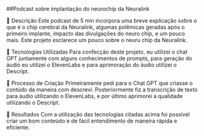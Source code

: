 ##Podcast sobre implantação do neurochip da Neuralink

📒 Descrição
Este podcast de 5 min incorpora uma breve explicação sobre o que é o chip cerebral da Neuralink, algumas polêmicas geradas após o primeiro implante, impacto das divulgações do neuro chip, e um pouco mais. Este projeto esclarece um pouco sobre o neuru chip da Neuralink.

🤖 Tecnologias Utilizadas
Para confecção deste projeto, eu utilizei o chat GPT juntamente com alguns conhecimentos de prompts, para geração do áudio eu utilizei o ElevenLabs e para aprimoração do áudio utilizei o Descript.

🧐 Processo de Criação
Primeiramente pedi para o Chat GPT que criasse o contúdo da maneira com descrevi. Posteriormente fiz a transcrição de texto para áudio utilizando o ElevenLabs, e por último aprimorei a qualidade utilizando o Descript.

🚀 Resultados
Com a utilização das tecnologias citadas acima foi possível criar um bom conteúdo e de fácil entendimento de maneira rápida e eficiente. 

